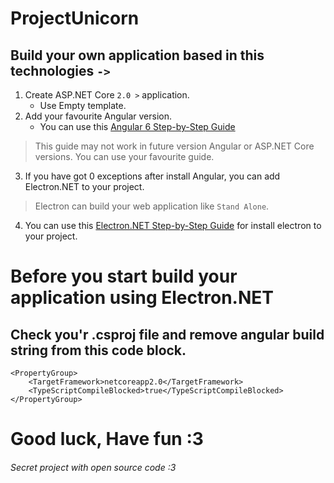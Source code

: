 # ProjectUnicorn

## Build your own application based in this technologies `->`
1. Create ASP.NET Core `2.0 >` application.
    - Use Empty template.
2. Add your favourite Angular version.
    - You can use this [Angular 6 Step-by-Step Guide](https://dzone.com/articles/create-an-application-with-angular-6-and-net-core)
> This guide may not work in future version Angular or ASP.NET Core versions.
> You can use your favourite guide.
3. If you have got 0 exceptions after install Angular, you can add Electron.NET to your project.
> Electron can build your web application like `Stand Alone`.
4. You can use this [Electron.NET Step-by-Step Guide](http://www.cross-platform-blog.com/electron.net/electron.net-musicplayer-app-with-asp.net-core/) for install electron to your project.
# Before you start build your application using Electron.NET
## Check you'r .csproj file and remove angular build string from this code block.

```
<PropertyGroup>
    <TargetFramework>netcoreapp2.0</TargetFramework>
    <TypeScriptCompileBlocked>true</TypeScriptCompileBlocked>
</PropertyGroup>
```

# Good luck, Have fun :3

###### Secret project with open source code :3